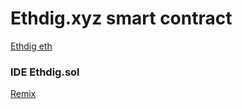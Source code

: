 # Ethdig.xyz smart contract

[Ethdig eth](https://ethdig.xyz)


### IDE Ethdig.sol

[Remix](https://remix.ethereum.org)
